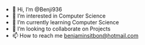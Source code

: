 - 👋 Hi, I’m @Benji936
- 👀 I’m interested in Computer Science
- 🌱 I’m currently learning Computer Science
- 💞️ I’m looking to collaborate on Projects
- 📫 How to reach me benjaminsitbon@hotmail.com

<!---
Benji936/Benji936 is a ✨ special ✨ repository because its `README.md` (this file) appears on your GitHub profile.
You can click the Preview link to take a look at your changes.
--->
